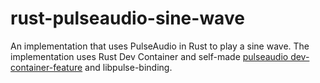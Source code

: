 # rust-pulseaudio-sine-wave

An implementation that uses PulseAudio in Rust to play a sine wave.
The implementation uses Rust Dev Container and self-made [pulseaudio dev-container-feature](https://github.com/ain1084/dev-container-features/blob/main/src/pulseaudio/README.md) and libpulse-binding.

